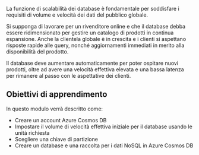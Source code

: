 La funzione di scalabilità dei database è fondamentale per soddisfare i requisiti di volume e velocità dei dati del pubblico globale.

Si supponga di lavorare per un rivenditore online e che il database debba essere ridimensionato per gestire un catalogo di prodotti in continua espansione. Anche la clientela globale è in crescita e i clienti si aspettano risposte rapide alle query, nonché aggiornamenti immediati in merito alla disponibilità del prodotto.

Il database deve aumentare automaticamente per poter ospitare nuovi prodotti, oltre ad avere una velocità effettiva elevata e una bassa latenza per rimanere al passo con le aspettative dei clienti.

## <a name="learning-objectives"></a>Obiettivi di apprendimento

In questo modulo verrà descritto come:

- Creare un account Azure Cosmos DB
- Impostare il volume di velocità effettiva iniziale per il database usando le unità richiesta
- Scegliere una chiave di partizione
- Creare un database e una raccolta per i dati NoSQL in Azure Cosmos DB